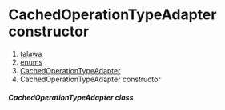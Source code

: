 
<div>

# CachedOperationTypeAdapter constructor

</div>










1.  [talawa](../../index.md)
2.  [enums](../../enums_enums/)
3.  [CachedOperationTypeAdapter](../../enums_enums/CachedOperationTypeAdapter-class.md)
4.  CachedOperationTypeAdapter constructor

##### CachedOperationTypeAdapter class







